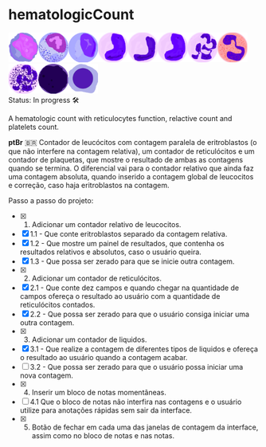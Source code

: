 # hematologicCount 
<img src="assets/img/mieloblasto.png" width='60px'><img src="assets/img/promielo.png" width='60px'><img src="assets/img/mielo.png" width='60px'><img src="assets/img/meta.png" width='60px'><img src="assets/img/bastao.png" width='60px'><img src="assets/img/meta.png" width='60px'><img src="assets/img/seg.png" width='60px'><img src="assets/img/eos.png" width='60px'><img src="assets/img/bas.png" width='60px'><img src="assets/img/linTip.png" width='60px'><img src="assets/img/eritro.png" width='60px'><br>
Status: In progress 🛠️
<p>A hematologic count with reticulocytes function, relactive count and platelets count. </p>

**ptBr** 🇧🇷
Contador de leucócitos com contagem paralela de eritroblastos (o que não interfere na contagem relativa), um contador de reticulócitos e um contador de plaquetas, que mostre o resultado de ambas as contagens quando se termina. O diferencial vai para o contador relativo que ainda faz uma contagem absoluta, quando inserido a contagem global de leucocitos e correção, caso haja eritroblastos na contagem.

Passo a passo do projeto:

- [x] 1. Adicionar um contador relativo de leucocitos.
- [x] 1.1 - Que conte eritroblastos separado da contagem relativa.
- [x] 1.2 - Que mostre um painel de resultados, que contenha os resultados relativos e absolutos, caso o usuário queira.
- [x] 1.3 - Que possa ser zerado para que se inicie outra contagem.
- [x] 2. Adicionar um contador de reticulócitos.
- [x] 2.1 - Que conte dez campos e quando chegar na quantidade de campos ofereça o resultado ao usuário com a quantidade de reticulócitos contados.
- [x] 2.2 - Que possa ser zerado para que o usuário consiga iniciar uma outra contagem.
- [x] 3. Adicionar um contador de liquidos.
- [x] 3.1 - Que realize a contagem de diferentes tipos de liquidos e ofereça o resultado ao usuário quando a contagem acabar.
- [ ] 3.2 - Que possa ser zerado para que o usuário possa iniciar uma nova contagem.
- [x] 4. Inserir um bloco de notas momentâneas.
- [ ] 4.1 Que o bloco de notas não interfira nas contagens e o usuário utilize para anotações rápidas sem sair da interface.
- [x] 5. Botão de fechar em cada uma das janelas de contagem da interface, assim como no bloco de notas e nas notas.

